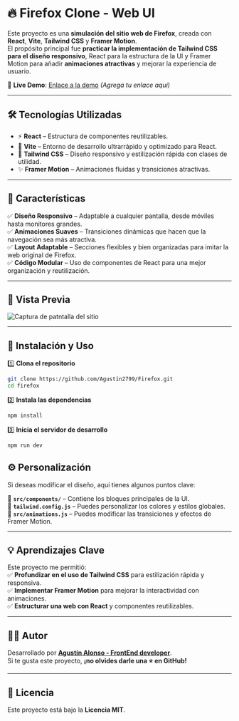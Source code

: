 # 🔥 Firefox Clone - Web UI  

Este proyecto es una **simulación del sitio web de Firefox**, creada con **React**, **Vite**, **Tailwind CSS** y **Framer Motion**.  
El propósito principal fue **practicar la implementación de Tailwind CSS para el diseño responsivo**, React para la estructura de la UI y Framer Motion para añadir **animaciones atractivas** y mejorar la experiencia de usuario.  

🚀 **Live Demo**: [Enlace a la demo](#) *(Agrega tu enlace aquí)*  

---

## 🛠 Tecnologías Utilizadas  

- ⚡ **React** – Estructura de componentes reutilizables.  
- 🚀 **Vite** – Entorno de desarrollo ultrarrápido y optimizado para React.  
- 🎨 **Tailwind CSS** – Diseño responsivo y estilización rápida con clases de utilidad.  
- ✨ **Framer Motion** – Animaciones fluidas y transiciones atractivas.  

---

## 🎯 Características  

✅ **Diseño Responsivo** – Adaptable a cualquier pantalla, desde móviles hasta monitores grandes.  
✅ **Animaciones Suaves** – Transiciones dinámicas que hacen que la navegación sea más atractiva.  
✅ **Layout Adaptable** – Secciones flexibles y bien organizadas para imitar la web original de Firefox.  
✅ **Código Modular** – Uso de componentes de React para una mejor organización y reutilización.  

---

## 📸 Vista Previa  

![Captura de patntalla del sitio](/firefox/public/capturaFirefox.png)

---

## 🚀 Instalación y Uso  

1️⃣ **Clona el repositorio**  
```bash
git clone https://github.com/Agustin2799/Firefox.git
cd firefox
```
2️⃣ **Instala las dependencias**
```bash
npm install
```
3️⃣ **Inicia el servidor de desarrollo**
```bash
npm run dev
```
## ⚙️ Personalización  

Si deseas modificar el diseño, aquí tienes algunos puntos clave:  

📁 **`src/components/`** – Contiene los bloques principales de la UI.  
🎨 **`tailwind.config.js`** – Puedes personalizar los colores y estilos globales.  
📜 **`src/animations.js`** – Puedes modificar las transiciones y efectos de Framer Motion.  

---

## 💡 Aprendizajes Clave  

Este proyecto me permitió:  
✅ **Profundizar en el uso de Tailwind CSS** para estilización rápida y responsiva.  
✅ **Implementar Framer Motion** para mejorar la interactividad con animaciones.  
✅ **Estructurar una web con React** y componentes reutilizables.  

---

## 🧑‍💻 Autor  

Desarrollado por **[Agustín Alonso - FrontEnd developer](https://github.com/Agustin2799)**.  
Si te gusta este proyecto, **¡no olvides darle una ⭐ en GitHub!**  

---

## 📜 Licencia  

Este proyecto está bajo la **Licencia MIT**.  

